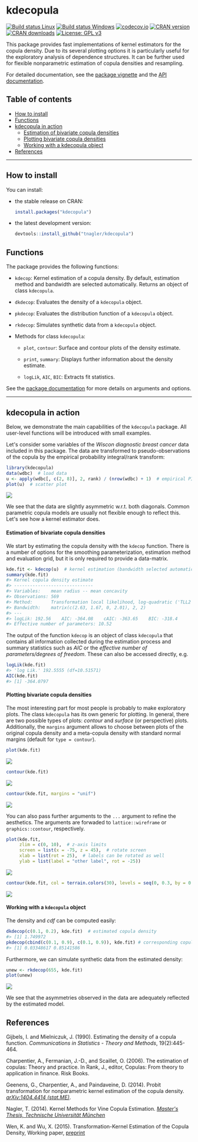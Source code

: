 
kdecopula
=========

[![Build status Linux](https://travis-ci.org/tnagler/kdecopula.svg?branch=master)](https://travis-ci.org/tnagler/kdecopula) [![Build status Windows](https://ci.appveyor.com/api/projects/status/github/tnagler/kdecopula?branch=master&svg=true)](https://ci.appveyor.com/project/tnagler/kdecopula) [![codecov.io](https://codecov.io/github/tnagler/kdecopula/coverage.svg?branch=master)](https://codecov.io/github/tnagler/kdecopula?branch=master) [![CRAN version](http://www.r-pkg.org/badges/version/kdecopula)](https://cran.r-project.org/package=kdecopula) [![CRAN downloads](http://cranlogs.r-pkg.org/badges/kdecopula)](https://cran.r-project.org/package=kdecopula) [![License: GPL v3](https://img.shields.io/badge/License-GPL%20v3-blue.svg)](http://www.gnu.org/licenses/gpl-3.0)

This package provides fast implementations of kernel estimators for the copula density. Due to its several plotting options it is particularly useful for the exploratory analysis of dependence structures. It can be further used for flexible nonparametric estimation of copula densities and resampling.

For detailed documentation, see the [package vignette](https://arxiv.org/pdf/1603.04229.pdf) and the [API documentation](https://tnagler.github.io/kdecopula/reference/index.html).

Table of contents
-----------------

-   [How to install](#how-to-install)
-   [Functions](#functions)
-   [kdecopula in action](#kdecopula-in-action)
    -   [Estimation of bivariate copula densities](#estimation-of-bivariate-copula-densities)
    -   [Plotting bivariate copula densities](#plotting-bivariate-copula-densities)
    -   [Working with a kdecopula object](#working-with-a-kdecopula-object)
-   [References](#references)

------------------------------------------------------------------------

How to install
--------------

You can install:

-   the stable release on CRAN:

    ``` r
    install.packages("kdecopula")
    ```

-   the latest development version:

    ``` r
    devtools::install_github("tnagler/kdecopula")
    ```

Functions
---------

The package provides the following functions:

-   `kdecop`: Kernel estimation of a copula density. By default, estimation method and bandwidth are selected automatically. Returns an object of class `kdecopula`.

-   `dkdecop`: Evaluates the density of a `kdecopula` object.

-   `pkdecop`: Evaluates the distribution function of a `kdecopula` object.

-   `rkdecop`: Simulates synthetic data from a `kdecopula` object.

-   Methods for class `kdecopula`:

    -   `plot`, `contour`: Surface and contour plots of the density estimate.

    -   `print`, `summary`: Displays further information about the density estimate.

    -   `logLik`, `AIC`, `BIC`: Extracts fit statistics.

See the [package documentation](https://cran.r-project.org/web/packages/kdecopula/kdecopula.pdf) for more details on arguments and options.

------------------------------------------------------------------------

kdecopula in action
-------------------

Below, we demonstrate the main capabilities of the `kdecopula` package. All user-level functions will be introduced with small examples.

Let's consider some variables of the *Wiscon diagnostic breast cancer* data included in this package. The data are transformed to pseudo-observations of the copula by the empirical probability integral/rank transform:

``` r
library(kdecopula)
data(wdbc)  # load data
u <- apply(wdbc[, c(2, 8)], 2, rank) / (nrow(wdbc) + 1)  # empirical PIT
plot(u)  # scatter plot
```

![](inst/README-unnamed-chunk-3-1.png)

We see that the data are slightly asymmetric w.r.t. both diagonals. Common parametric copula models are usually not flexible enough to reflect this. Let's see how a kernel estimator does.

#### Estimation of bivariate copula densities

We start by estimating the copula density with the `kdecop` function. There is a number of options for the smoothing parameterization, estimation method and evaluation grid, but it is only required to provide a data-matrix.

``` r
kde.fit <- kdecop(u)  # kernel estimation (bandwidth selected automatically)
summary(kde.fit)
#> Kernel copula density estimate
#> ------------------------------
#> Variables:    mean radius -- mean concavity 
#> Observations: 569 
#> Method:       Transformation local likelihood, log-quadratic ('TLL2') 
#> Bandwidth:    matrix(c(2.63, 1.67, 0, 2.01), 2, 2)
#> ---
#> logLik: 192.56    AIC: -364.08    cAIC: -363.65    BIC: -318.4 
#> Effective number of parameters: 10.52
```

The output of the function `kdecop` is an object of class `kdecopula` that contains all information collected during the estimation process and summary statistics such as *AIC* or the *effective number of parameters/degrees of freedom*. These can also be accessed directly, e.g.

``` r
logLik(kde.fit)
#> 'log Lik.' 192.5555 (df=10.51571)
AIC(kde.fit)
#> [1] -364.0797
```

#### Plotting bivariate copula densities

The most interesting part for most people is probably to make exploratory plots. The class `kdecopula` has its own generic for plotting. In general, there are two possible types of plots: *contour* and *surface* (or perspective) plots. Additionally, the `margins` argument allows to choose between plots of the original copula density and a meta-copula density with standard normal margins (default for `type = contour`).

``` r
plot(kde.fit)
```

![](inst/README-unnamed-chunk-6-1.png)

``` r
contour(kde.fit)
```

![](inst/README-unnamed-chunk-7-1.png)

``` r
contour(kde.fit, margins = "unif")
```

![](inst/README-unnamed-chunk-8-1.png)

You can also pass further arguments to the `...` argument to refine the aesthetics. The arguments are forwaded to
`lattice::wireframe` or `graphics::contour`, respectively.

``` r
plot(kde.fit, 
     zlim = c(0, 10),  # z-axis limits
     screen = list(x = -75, z = 45),  # rotate screen
     xlab = list(rot = 25),  # labels can be rotated as well
     ylab = list(label = "other label", rot = -25))  
```

![](inst/README-unnamed-chunk-9-1.png)

``` r
contour(kde.fit, col = terrain.colors(30), levels = seq(0, 0.3, by = 0.01))
```

![](inst/README-unnamed-chunk-10-1.png)

#### Working with a `kdecopula` object

The density and *cdf* can be computed easily:

``` r
dkdecop(c(0.1, 0.2), kde.fit)  # estimated copula density
#> [1] 1.749972
pkdecop(cbind(c(0.1, 0.9), c(0.1, 0.9)), kde.fit) # corresponding copula cdf
#> [1] 0.03348617 0.85141586
```

Furthermore, we can simulate synthetic data from the estimated density:

``` r
unew <- rkdecop(655, kde.fit)
plot(unew)
```

![](inst/README-unnamed-chunk-12-1.png)

We see that the asymmetries observed in the data are adequately reflected by the estimated model.

References
----------

Gijbels, I. and Mielniczuk, J. (1990). Estimating the density of a copula function. *Communications in Statistics - Theory and Methods*, 19(2):445-464.

Charpentier, A., Fermanian, J.-D., and Scaillet, O. (2006). The estimation of copulas: Theory and practice. In Rank, J., editor, Copulas: From theory to application in finance. Risk Books.

Geenens, G., Charpentier, A., and Paindaveine, D. (2014). Probit transformation for nonparametric kernel estimation of the copula density. [*arXiv:1404.4414 (stat.ME)*](arxiv.org/abs/1404.4414).

Nagler, T. (2014). Kernel Methods for Vine Copula Estimation. [*Master's Thesis, Technische Universität München*](https://mediatum.ub.tum.de/node?id=1231221)

Wen, K. and Wu, X. (2015). Transformation-Kernel Estimation of the Copula Density, Working paper, [preprint](http://agecon2.tamu.edu/people/faculty/wu-ximing/agecon2/public/copula.pdf)
